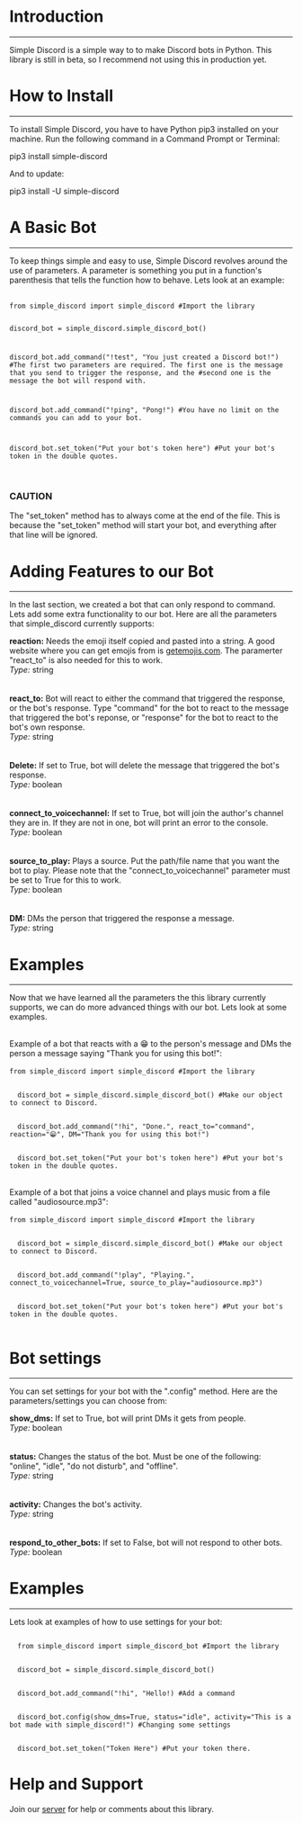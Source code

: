 
<head>
  <meta charset="utf-8">
</head>
<body>
  <h1>Introduction</h1>
  <hr>
  <p>Simple Discord is a simple way to to make Discord bots in Python. This library is still in beta, so I recommend not using this in production yet.</p>
  <h1>How to Install</h1>
  <hr>
  <p>To install Simple Discord, you have to have Python pip3 installed on your machine. Run the following command in a Command Prompt or Terminal:</p>
  pip3 install simple-discord
  <p>And to update:</p>
  pip3 install -U simple-discord
  <h1>A Basic Bot</h1>
  <hr>
  <p>To keep things simple and easy to use, Simple Discord revolves around the use of parameters. A parameter is something you put in a function's parenthesis that tells the function how to behave. Lets look at an example:</p>
  <br>
  <code>from simple_discord import simple_discord #Import the library

  discord_bot = simple_discord.simple_discord_bot()

  discord_bot.add_command("!test", "You just created a Discord bot!") #The first two parameters are required. The first one is the message that you send to               trigger the response, and the #second one is the message the bot will respond with.
 
  discord_bot.add_command("!ping", "Pong!") #You have no limit on the commands you can add to your bot.
  
  discord_bot.set_token("Put your bot's token here") #Put your bot's token in the double quotes.</code>

  <br>
  <h3><b>CAUTION</b></h3>
  <p>The "set_token" method has to always come at the end of the file. This is because the "set_token" method will start your bot, and everything after that line will be ignored.</p>
  <h1>Adding Features to our Bot</h1>
  <hr>
  <p>In the last section, we created a bot that can only respond to command. Lets add some extra functionality to our bot. Here are all the parameters that simple_discord currently supports:</p>
  <b>reaction:</b> Needs the emoji itself copied and pasted into a string. A good website where you can get emojis from is <a href="https://getemoji.com/">getemojis.com</a>. The paramerter "react_to" is also needed for this to work.
  <br>
  <i>Type:</i> string
  <br>
  <br>
  <br>
  <b>react_to:</b> Bot will react to either the command that triggered the response, or the bot's response. Type "command" for the bot to react to the message that triggered the bot's reponse, or "response" for the bot to react to the bot's own response.
  <br>
  <i>Type:</i> string
  <br>
  <br>
  <br>
  <b>Delete:</b> If set to True, bot will delete the message that triggered the bot's response.
  <br>
  <i>Type:</i> boolean
  <br>
  <br>
  <br>
  <b>connect_to_voicechannel:</b> If set to True, bot will join the author's channel they are in. If they are not in one, bot will print an error to the console.
  <br>
  <i>Type:</i> boolean
  <br>
  <br>
  <br>
  <b>source_to_play:</b> Plays a source. Put the path/file name that you want the bot to play. Please note that the "connect_to_voicechannel" parameter must be set to True for this to work.
  <br>
  <i>Type:</i> boolean
  <br>
  <br>
  <br>
  <b>DM:</b> DMs the person that triggered the response a message.
  <br>
  <i>Type:</i> string
  <h1>Examples</h1>
  <hr>
  <p>Now that we have learned all the parameters the this library currently supports, we can do more advanced things with our bot. Lets look at some examples.</p>
  <br>
  Example of a bot that reacts with a 😁 to the person's message and DMs the person a message saying "Thank you for using this bot!":
  <br>
  <br>
  <code>from simple_discord import simple_discord #Import the library
  <br>
  discord_bot = simple_discord.simple_discord_bot() #Make our object to connect to Discord.
  <br>
  discord_bot.add_command("!hi", "Done.", react_to="command", reaction="😁", DM="Thank you for using this bot!")
  <br>
  discord_bot.set_token("Put your bot's token here") #Put your bot's token in the double quotes.
  </code>
  <br>
  <br>
  Example of a bot that joins a voice channel and plays music from a file called "audiosource.mp3":
  <br>
  <br>
  <code>from simple_discord import simple_discord #Import the library
  <br>
  discord_bot = simple_discord.simple_discord_bot() #Make our object to connect to Discord.
  <br>
  discord_bot.add_command("!play", "Playing.", connect_to_voicechannel=True, source_to_play="audiosource.mp3")
  <br>
  discord_bot.set_token("Put your bot's token here") #Put your bot's token in the double quotes.
  </code>
<h1>Bot settings</h1>
<hr>
<p>You can set settings for your bot with the ".config" method. Here are the parameters/settings you can choose from:</p>

<b>show_dms:</b> If set to True, bot will print DMs it gets from people.
<br>
<i>Type:</i> boolean
<br>
<br>
<br>
<b>status:</b> Changes the status of the bot. Must be one of the following: "online", "idle", "do not disturb", and "offline".
<br>
<i>Type:</i> string
<br>
<br>
<br>
<b>activity:</b> Changes the bot's activity.
<br>
<i>Type:</i> string
<br>
<br>
<br>
<b>respond_to_other_bots:</b> If set to False, bot will not respond to other bots.
<br>
<i>Type:</i> boolean
<h1>Examples</h1>
<hr>
<p>Lets look at examples of how to use settings for your bot:</p>
<code>
  from simple_discord import simple_discord_bot #Import the library
  <br>
  discord_bot = simple_discord.simple_discord_bot()
  <br>
  discord_bot.add_command("!hi", "Hello!) #Add a command
  <br>
  discord_bot.config(show_dms=True, status="idle", activity="This is a bot made with simple_discord!") #Changing some settings
  <br>
  discord_bot.set_token("Token Here") #Put your token there.
</code>

<h1>Help and Support</h1>
<p>Join our <a href="https://discord.gg/ewf9WMJ">server</a> for help or comments about this library.</p>
</body>
